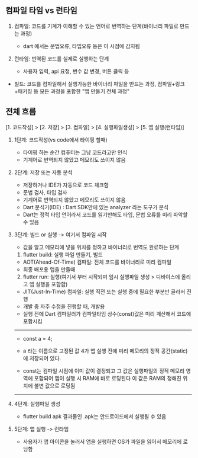 ## 컴파일 타임 vs 런타임
1. 컴파일: 코드를 기계가 이해할 수 있는 언어로 번역하는 단계(바이너리 파일로 만드는 과정)
    - dart 에서는 문법오류, 타입오류 등은 이 시점에 감지됨

2. 런타임: 번역된 코드를 실제로 실행하는 단계
    - 사용자 입력, api 요청, 변수 값 변경, 버튼 클릭 등

* 빌드: 코드를 컴파일해서 실행가능한 바이너리 파일을 만드는 과정, 컴파일+링크+패키징 등 모든 과정을 포함한 "앱 만들기 전체 과정"

## 전체 흐름
[1. 코드작성] > [2. 저장] > [3. 컴파일] > [4. 실행파일생성] > [5. 앱 실행(런타임)]

1. 1단계: 코드작성(vs code에서 타이핑 할때)
    - 타이핑 하는 순간 컴퓨터는 그냥 코드라고만 인식
    - 기계어로 번역되지 않았고 메모리도 쓰이지 않음

2. 2단계: 저장 또는 자동 분석
    - 저장하거나 IDE가 자동으로 코드 체크함
    - 문법 검사, 타입 검사
    - 기계어로 번역되지 않았고 메모리도 쓰이지 않음
    
    * Dart 분석기(IDE) : Dart SDK안에 있는 analyzer 라는 도구가 분석 
    * Dart는 정적 타입 언어라서 코드를 읽기만해도 타입, 문법 오류를 미리 파악할 수 있음

3. 3단계: 빌드 or 실행 -> 여기서 컴파일 시작
    - 값을 알고 메모리에 넣을 위치를 정하고 바이너리로 번역도 완료하는 단계

    1. flutter build: 실행 파일 만들기, 빌드
    - AOT(Ahead-Of-Time) 컴파일: 전체 코드를 바이너리로 미리 컴파일
    - 최종 배포용 앱을 만들때
    
    2. flutter run: 실행(여기서 부터 시작되며 임시 실행파일 생성 > 디바이스에 올리고 앱 실행을 포함함)
    - JIT(Just-In-Time) 컴파일: 실행 직전 또는 실행 중에 필요한 부분만 골라서 진행
    - 개발 중 자주 수정을 진행할 때, 개발용
    - 실행 전에 Dart 컴파일러가 컴파일타임 상수(const)값은 미리 계산해서 코드에 포함시킴

    ------
    - const a = 4; 
    - a 라는 이름으로 고정된 값 4가 앱 실행 전에 미리 메모리의 정적 공간(static)에 저장되어 있다.

    - const는 컴파일 시점에 이미 값이 결정되고 그 값은 실행파일의 정적 메모리 영역에 포함되어 앱이 실행 시 RAM에 바로 로딩된다
    이 값은 RAM의 정해진 위치에 불변 값으로 로딩됨
    ------

4. 4단계: 실행파일 생성
    - flutter build apk 결과물인 .apk는 안드로이드에서 실행될 수 있음

5. 5단계: 앱 실행 -> 런타임
    - 사용자가 앱 아이콘을 눌러서 앱을 실행하면 OS가 파일을 읽어서 메모리에 로딩함